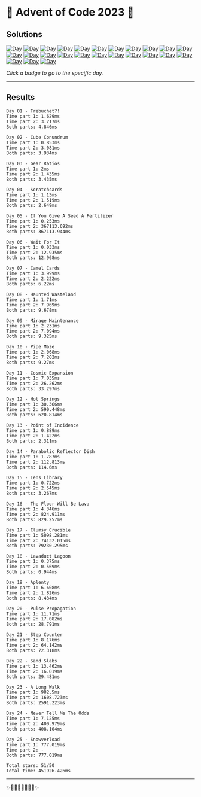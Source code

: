 <!-- Entries between SOLUTIONS and RESULTS tags are auto-generated -->

# 🎄 Advent of Code 2023 🎄

## Solutions

<!--SOLUTIONS-->

[![Day](https://badgen.net/badge/01/%E2%98%85%E2%98%85/green)](src/2023/day01)
[![Day](https://badgen.net/badge/02/%E2%98%85%E2%98%85/green)](src/day02)
[![Day](https://badgen.net/badge/03/%E2%98%85%E2%98%85/green)](day03)
[![Day](https://badgen.net/badge/04/%E2%98%85%E2%98%85/green)](src/day04)
[![Day](https://badgen.net/badge/05/%E2%98%85%E2%98%85/green)](src/day05)
[![Day](https://badgen.net/badge/06/%E2%98%85%E2%98%85/green)](src/day06)
[![Day](https://badgen.net/badge/07/%E2%98%85%E2%98%85/green)](src/day07)
[![Day](https://badgen.net/badge/08/%E2%98%85%E2%98%85/green)](src/day08)
[![Day](https://badgen.net/badge/09/%E2%98%85%E2%98%85/green)](src/day09)
[![Day](https://badgen.net/badge/10/%E2%98%85%E2%98%85/green)](src/day10)
[![Day](https://badgen.net/badge/11/%E2%98%85%E2%98%85/green)](src/day11)
[![Day](https://badgen.net/badge/12/%E2%98%85%E2%98%85/green)](src/day12)
[![Day](https://badgen.net/badge/13/%E2%98%85%E2%98%85/green)](src/day13)
[![Day](https://badgen.net/badge/14/%E2%98%85%E2%98%85/green)](src/day14)
[![Day](https://badgen.net/badge/15/%E2%98%85%E2%98%85/green)](src/day15)
[![Day](https://badgen.net/badge/16/%E2%98%85%E2%98%85/green)](src/day16)
[![Day](https://badgen.net/badge/17/%E2%98%85%E2%98%85/green)](src/day17)
[![Day](https://badgen.net/badge/18/%E2%98%85%E2%98%85/green)](src/day18)
[![Day](https://badgen.net/badge/19/%E2%98%85%E2%98%85/green)](src/day19)
[![Day](https://badgen.net/badge/20/%E2%98%85%E2%98%85/green)](src/day20)
[![Day](https://badgen.net/badge/21/%E2%98%85%E2%98%85/green)](src/day21)
[![Day](https://badgen.net/badge/22/%E2%98%85%E2%98%85/green)](src/day22)
[![Day](https://badgen.net/badge/23/%E2%98%85%E2%98%85/green)](src/day23)
[![Day](https://badgen.net/badge/24/%E2%98%85%E2%98%85/green)](src/day24)
[![Day](https://badgen.net/badge/25/%E2%98%85%E2%98%85/green)](src/day25)

<!--/SOLUTIONS-->

_Click a badge to go to the specific day._

---

## Results

<!--RESULTS-->

```
Day 01 - Trebuchet?!
Time part 1: 1.629ms
Time part 2: 3.217ms
Both parts: 4.846ms
```

```
Day 02 - Cube Conundrum
Time part 1: 0.853ms
Time part 2: 3.081ms
Both parts: 3.934ms
```

```
Day 03 - Gear Ratios
Time part 1: 2ms
Time part 2: 1.435ms
Both parts: 3.435ms
```

```
Day 04 - Scratchcards
Time part 1: 1.13ms
Time part 2: 1.519ms
Both parts: 2.649ms
```

```
Day 05 - If You Give A Seed A Fertilizer
Time part 1: 0.253ms
Time part 2: 367113.692ms
Both parts: 367113.944ms
```

```
Day 06 - Wait For It
Time part 1: 0.033ms
Time part 2: 12.935ms
Both parts: 12.968ms
```

```
Day 07 - Camel Cards
Time part 1: 3.999ms
Time part 2: 2.222ms
Both parts: 6.22ms
```

```
Day 08 - Haunted Wasteland
Time part 1: 1.71ms
Time part 2: 7.969ms
Both parts: 9.678ms
```

```
Day 09 - Mirage Maintenance
Time part 1: 2.231ms
Time part 2: 7.094ms
Both parts: 9.325ms
```

```
Day 10 - Pipe Maze
Time part 1: 2.068ms
Time part 2: 7.202ms
Both parts: 9.27ms
```

```
Day 11 - Cosmic Expansion
Time part 1: 7.035ms
Time part 2: 26.262ms
Both parts: 33.297ms
```

```
Day 12 - Hot Springs
Time part 1: 30.366ms
Time part 2: 590.448ms
Both parts: 620.814ms
```

```
Day 13 - Point of Incidence
Time part 1: 0.889ms
Time part 2: 1.422ms
Both parts: 2.311ms
```

```
Day 14 - Parabolic Reflector Dish
Time part 1: 1.787ms
Time part 2: 112.813ms
Both parts: 114.6ms
```

```
Day 15 - Lens Library
Time part 1: 0.722ms
Time part 2: 2.545ms
Both parts: 3.267ms
```

```
Day 16 - The Floor Will Be Lava
Time part 1: 4.346ms
Time part 2: 824.911ms
Both parts: 829.257ms
```

```
Day 17 - Clumsy Crucible
Time part 1: 5098.281ms
Time part 2: 74132.015ms
Both parts: 79230.295ms
```

```
Day 18 - Lavaduct Lagoon
Time part 1: 0.375ms
Time part 2: 0.569ms
Both parts: 0.944ms
```

```
Day 19 - Aplenty
Time part 1: 6.608ms
Time part 2: 1.826ms
Both parts: 8.434ms
```

```
Day 20 - Pulse Propagation
Time part 1: 11.71ms
Time part 2: 17.082ms
Both parts: 28.791ms
```

```
Day 21 - Step Counter
Time part 1: 8.176ms
Time part 2: 64.142ms
Both parts: 72.318ms
```

```
Day 22 - Sand Slabs
Time part 1: 13.462ms
Time part 2: 16.019ms
Both parts: 29.481ms
```

```
Day 23 - A Long Walk
Time part 1: 982.5ms
Time part 2: 1608.723ms
Both parts: 2591.223ms
```

```
Day 24 - Never Tell Me The Odds
Time part 1: 7.125ms
Time part 2: 400.979ms
Both parts: 408.104ms
```

```
Day 25 - Snowverload
Time part 1: 777.019ms
Time part 2: -
Both parts: 777.019ms
```

```
Total stars: 51/50
Total time: 451926.426ms
```

<!--/RESULTS-->

---

✨🎄🎁🎄🎅🎄🎁🎄✨